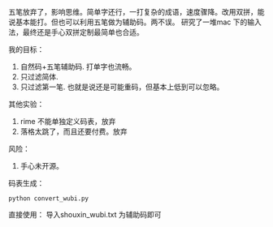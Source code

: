 五笔放弃了，影响思维。简单字还行，一打复杂的成语，速度骤降。改用双拼，能说基本能打。但也可以利用五笔做为辅助码。两不误。
研究了一堆mac 下的输入法，最终还是手心双拼定制最简单也合适。

我的目标：
1. 自然码+五笔辅助码. 打单字也流畅。
2. 只过滤简体.
3. 只过滤第一笔. 也就是说还是可能重码，但基本上低到可以忽略。


其他实验：
1. rime 不能单独定义码表，放弃
2. 落格太跳了，而且还要付费。放弃


风险：
1. 手心未开源。


码表生成：
```
python convert_wubi.py
```

直接使用：
导入shouxin_wubi.txt 为辅助码即可


